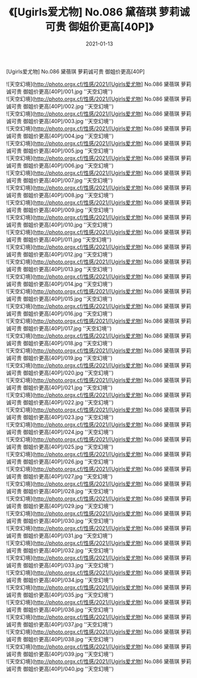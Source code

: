 ﻿---
layout: post
title:  《[Ugirls爱尤物] No.086 黛蓓琪 萝莉诚可贵 御姐价更高[40P]》
date:   2021-01-13
img: http://photo.orgx.cf/性感/2021/[Ugirls爱尤物] No.086 黛蓓琪 萝莉诚可贵 御姐价更高[40P]/000.jpg
categories: [美女, 性感, 泳衣]
---

[Ugirls爱尤物] No.086 黛蓓琪 萝莉诚可贵 御姐价更高[40P]



![天空幻境](http://photo.orgx.cf/性感/2021/[Ugirls爱尤物] No.086 黛蓓琪 萝莉诚可贵 御姐价更高[40P]/001.jpg ''天空幻境'') <br>
![天空幻境](http://photo.orgx.cf/性感/2021/[Ugirls爱尤物] No.086 黛蓓琪 萝莉诚可贵 御姐价更高[40P]/002.jpg ''天空幻境'') <br>
![天空幻境](http://photo.orgx.cf/性感/2021/[Ugirls爱尤物] No.086 黛蓓琪 萝莉诚可贵 御姐价更高[40P]/003.jpg ''天空幻境'') <br>
![天空幻境](http://photo.orgx.cf/性感/2021/[Ugirls爱尤物] No.086 黛蓓琪 萝莉诚可贵 御姐价更高[40P]/004.jpg ''天空幻境'') <br>
![天空幻境](http://photo.orgx.cf/性感/2021/[Ugirls爱尤物] No.086 黛蓓琪 萝莉诚可贵 御姐价更高[40P]/005.jpg ''天空幻境'') <br>
![天空幻境](http://photo.orgx.cf/性感/2021/[Ugirls爱尤物] No.086 黛蓓琪 萝莉诚可贵 御姐价更高[40P]/006.jpg ''天空幻境'') <br>
![天空幻境](http://photo.orgx.cf/性感/2021/[Ugirls爱尤物] No.086 黛蓓琪 萝莉诚可贵 御姐价更高[40P]/007.jpg ''天空幻境'') <br>
![天空幻境](http://photo.orgx.cf/性感/2021/[Ugirls爱尤物] No.086 黛蓓琪 萝莉诚可贵 御姐价更高[40P]/008.jpg ''天空幻境'') <br>
![天空幻境](http://photo.orgx.cf/性感/2021/[Ugirls爱尤物] No.086 黛蓓琪 萝莉诚可贵 御姐价更高[40P]/009.jpg ''天空幻境'') <br>
![天空幻境](http://photo.orgx.cf/性感/2021/[Ugirls爱尤物] No.086 黛蓓琪 萝莉诚可贵 御姐价更高[40P]/010.jpg ''天空幻境'') <br>
![天空幻境](http://photo.orgx.cf/性感/2021/[Ugirls爱尤物] No.086 黛蓓琪 萝莉诚可贵 御姐价更高[40P]/011.jpg ''天空幻境'') <br>
![天空幻境](http://photo.orgx.cf/性感/2021/[Ugirls爱尤物] No.086 黛蓓琪 萝莉诚可贵 御姐价更高[40P]/012.jpg ''天空幻境'') <br>
![天空幻境](http://photo.orgx.cf/性感/2021/[Ugirls爱尤物] No.086 黛蓓琪 萝莉诚可贵 御姐价更高[40P]/013.jpg ''天空幻境'') <br>
![天空幻境](http://photo.orgx.cf/性感/2021/[Ugirls爱尤物] No.086 黛蓓琪 萝莉诚可贵 御姐价更高[40P]/014.jpg ''天空幻境'') <br>
![天空幻境](http://photo.orgx.cf/性感/2021/[Ugirls爱尤物] No.086 黛蓓琪 萝莉诚可贵 御姐价更高[40P]/015.jpg ''天空幻境'') <br>
![天空幻境](http://photo.orgx.cf/性感/2021/[Ugirls爱尤物] No.086 黛蓓琪 萝莉诚可贵 御姐价更高[40P]/016.jpg ''天空幻境'') <br>
![天空幻境](http://photo.orgx.cf/性感/2021/[Ugirls爱尤物] No.086 黛蓓琪 萝莉诚可贵 御姐价更高[40P]/017.jpg ''天空幻境'') <br>
![天空幻境](http://photo.orgx.cf/性感/2021/[Ugirls爱尤物] No.086 黛蓓琪 萝莉诚可贵 御姐价更高[40P]/018.jpg ''天空幻境'') <br>
![天空幻境](http://photo.orgx.cf/性感/2021/[Ugirls爱尤物] No.086 黛蓓琪 萝莉诚可贵 御姐价更高[40P]/019.jpg ''天空幻境'') <br>
![天空幻境](http://photo.orgx.cf/性感/2021/[Ugirls爱尤物] No.086 黛蓓琪 萝莉诚可贵 御姐价更高[40P]/020.jpg ''天空幻境'') <br>
![天空幻境](http://photo.orgx.cf/性感/2021/[Ugirls爱尤物] No.086 黛蓓琪 萝莉诚可贵 御姐价更高[40P]/021.jpg ''天空幻境'') <br>
![天空幻境](http://photo.orgx.cf/性感/2021/[Ugirls爱尤物] No.086 黛蓓琪 萝莉诚可贵 御姐价更高[40P]/022.jpg ''天空幻境'') <br>
![天空幻境](http://photo.orgx.cf/性感/2021/[Ugirls爱尤物] No.086 黛蓓琪 萝莉诚可贵 御姐价更高[40P]/023.jpg ''天空幻境'') <br>
![天空幻境](http://photo.orgx.cf/性感/2021/[Ugirls爱尤物] No.086 黛蓓琪 萝莉诚可贵 御姐价更高[40P]/024.jpg ''天空幻境'') <br>
![天空幻境](http://photo.orgx.cf/性感/2021/[Ugirls爱尤物] No.086 黛蓓琪 萝莉诚可贵 御姐价更高[40P]/025.jpg ''天空幻境'') <br>
![天空幻境](http://photo.orgx.cf/性感/2021/[Ugirls爱尤物] No.086 黛蓓琪 萝莉诚可贵 御姐价更高[40P]/026.jpg ''天空幻境'') <br>
![天空幻境](http://photo.orgx.cf/性感/2021/[Ugirls爱尤物] No.086 黛蓓琪 萝莉诚可贵 御姐价更高[40P]/027.jpg ''天空幻境'') <br>
![天空幻境](http://photo.orgx.cf/性感/2021/[Ugirls爱尤物] No.086 黛蓓琪 萝莉诚可贵 御姐价更高[40P]/028.jpg ''天空幻境'') <br>
![天空幻境](http://photo.orgx.cf/性感/2021/[Ugirls爱尤物] No.086 黛蓓琪 萝莉诚可贵 御姐价更高[40P]/029.jpg ''天空幻境'') <br>
![天空幻境](http://photo.orgx.cf/性感/2021/[Ugirls爱尤物] No.086 黛蓓琪 萝莉诚可贵 御姐价更高[40P]/030.jpg ''天空幻境'') <br>
![天空幻境](http://photo.orgx.cf/性感/2021/[Ugirls爱尤物] No.086 黛蓓琪 萝莉诚可贵 御姐价更高[40P]/031.jpg ''天空幻境'') <br>
![天空幻境](http://photo.orgx.cf/性感/2021/[Ugirls爱尤物] No.086 黛蓓琪 萝莉诚可贵 御姐价更高[40P]/032.jpg ''天空幻境'') <br>
![天空幻境](http://photo.orgx.cf/性感/2021/[Ugirls爱尤物] No.086 黛蓓琪 萝莉诚可贵 御姐价更高[40P]/033.jpg ''天空幻境'') <br>
![天空幻境](http://photo.orgx.cf/性感/2021/[Ugirls爱尤物] No.086 黛蓓琪 萝莉诚可贵 御姐价更高[40P]/034.jpg ''天空幻境'') <br>
![天空幻境](http://photo.orgx.cf/性感/2021/[Ugirls爱尤物] No.086 黛蓓琪 萝莉诚可贵 御姐价更高[40P]/035.jpg ''天空幻境'') <br>
![天空幻境](http://photo.orgx.cf/性感/2021/[Ugirls爱尤物] No.086 黛蓓琪 萝莉诚可贵 御姐价更高[40P]/036.jpg ''天空幻境'') <br>
![天空幻境](http://photo.orgx.cf/性感/2021/[Ugirls爱尤物] No.086 黛蓓琪 萝莉诚可贵 御姐价更高[40P]/037.jpg ''天空幻境'') <br>
![天空幻境](http://photo.orgx.cf/性感/2021/[Ugirls爱尤物] No.086 黛蓓琪 萝莉诚可贵 御姐价更高[40P]/038.jpg ''天空幻境'') <br>
![天空幻境](http://photo.orgx.cf/性感/2021/[Ugirls爱尤物] No.086 黛蓓琪 萝莉诚可贵 御姐价更高[40P]/039.jpg ''天空幻境'') <br>
![天空幻境](http://photo.orgx.cf/性感/2021/[Ugirls爱尤物] No.086 黛蓓琪 萝莉诚可贵 御姐价更高[40P]/040.jpg ''天空幻境'') <br>